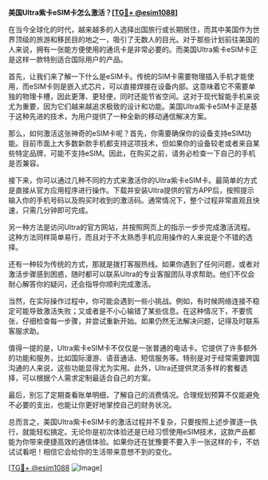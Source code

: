 **美国Ultra紫卡eSIM卡怎么激活？[[TG💪+ @esim1088](https://t.me/s/esim1088)]**

在当今全球化的时代，越来越多的人选择出国旅行或长期居住，而其中美国作为世界顶级的旅游和移民目的地之一，吸引了无数人的目光。对于那些计划前往美国的人来说，拥有一张能方便使用的通讯卡是非常必要的。而美国Ultra紫卡eSIM卡正是这样一款特别适合国际用户的产品。

首先，让我们来了解一下什么是eSIM卡。传统的SIM卡需要物理插入手机才能使用，而eSIM卡则是嵌入式芯片，可以直接焊接在设备内部。这意味着它不需要单独的物理卡槽，因此更薄、更轻便，同时还能节省空间。这对于现代智能手机来说尤为重要，因为它们越来越追求极致的设计和功能。美国Ultra紫卡eSIM卡正是基于这种先进的技术，为用户提供了一种全新的移动通信解决方案。

那么，如何激活这张神奇的eSIM卡呢？首先，你需要确保你的设备支持eSIM功能。目前市面上大多数新款手机都支持这项技术，但如果你的设备较老或者来自某些特定品牌，可能不支持eSIM。因此，在购买之前，请务必检查一下自己的手机是否兼容。

接下来，你可以通过几种不同的方式来激活你的Ultra紫卡eSIM卡。最简单的方式是直接从官方应用程序进行操作。下载并安装Ultra提供的官方APP后，按照提示输入你的手机号码以及购买时收到的激活码。通常情况下，整个过程非常直观且快速，只需几分钟即可完成。

另一种方法是访问Ultra的官方网站，并按照网页上的指示一步步完成激活流程。这种方法同样简单易行，而且对于不太熟悉手机应用操作的人来说是个不错的选择。

还有一种较为传统的方式，那就是拨打客服热线。如果你遇到了任何问题，或者对激活步骤感到困惑，随时都可以联系Ultra的专业客服团队寻求帮助。他们不仅会耐心解答你的疑问，还会指导你顺利完成激活。

当然，在实际操作过程中，你可能会遇到一些小挑战。例如，有时候网络连接不稳定可能导致激活失败；又或者是不小心输错了某些信息。在这种情况下，不要慌张，仔细检查每一步骤，并尝试重新开始。如果仍然无法解决问题，记得及时联系客服求助。

值得一提的是，Ultra紫卡eSIM卡不仅仅是一张普通的电话卡。它提供了许多额外的功能和服务，比如国际漫游、语音通话、短信服务等。特别是对于经常需要跨国沟通的人来说，这些功能显得尤为实用。此外，Ultra还提供灵活多样的套餐选择，可以根据个人需求定制最适合自己的方案。

最后，别忘了定期查看账单明细，了解自己的消费情况。合理规划预算不仅能避免不必要的支出，也能让你更好地掌控自己的财务状况。

总而言之，美国Ultra紫卡eSIM卡的激活过程并不复杂，只要按照上述步骤逐一执行，就能轻松搞定。无论你是初次体验还是已经习惯使用eSIM技术，这款产品都能为你带来便捷高效的通信体验。如果你还在犹豫要不要入手一张这样的卡，不妨试试看吧！相信它会给你的生活带来意想不到的变化。

[[TG💪+ @esim1088](https://t.me/s/esim1088) ![Image](https://i.postimg.cc/4NQfJmqS/Snipaste-2025-05-13-00-14-12.png)]